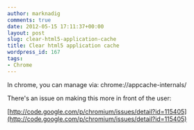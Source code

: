 ```yaml
---
author: marknadig
comments: true
date: 2012-05-15 17:11:37+00:00
layout: post
slug: clear-html5-application-cache
title: Clear html5 application cache
wordpress_id: 167
tags:
- Chrome
---
```


In chrome, you can manage via:
chrome://appcache-internals/

There's an issue on making this more in front of the user:

[http://code.google.com/p/chromium/issues/detail?id=115405](http://code.google.com/p/chromium/issues/detail?id=115405)

